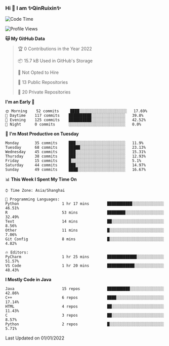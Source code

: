 <!--
**QinRuixin/QinRuixin** is a ✨ _special_ ✨ repository because its `README.md` (this file) appears on your GitHub profile.

Here are some ideas to get you started:

- 🔭 I’m currently working on ...
- 🌱 I’m currently learning ...
- 👯 I’m looking to collaborate on ...
- 🤔 I’m looking for help with ...
- 💬 Ask me about ...
- 📫 How to reach me: ...
- 😄 Pronouns: ...
- ⚡ Fun fact: ...
-->


### Hi 👋 I am ✨QinRuixin✨

<!--START_SECTION:waka-->
![Code Time](http://img.shields.io/badge/Code%20Time-721%20hrs%204%20mins-blue)

![Profile Views](http://img.shields.io/badge/Profile%20Views-6-blue)

**🐱 My GitHub Data** 

> 🏆 0 Contributions in the Year 2022
 > 
> 📦 15.7 kB Used in GitHub's Storage 
 > 
> 🚫 Not Opted to Hire
 > 
> 📜 13 Public Repositories 
 > 
> 🔑 20 Private Repositories  
 > 
**I'm an Early 🐤** 

```text
🌞 Morning    52 commits     ████░░░░░░░░░░░░░░░░░░░░░   17.69% 
🌆 Daytime    117 commits    ██████████░░░░░░░░░░░░░░░   39.8% 
🌃 Evening    125 commits    ██████████░░░░░░░░░░░░░░░   42.52% 
🌙 Night      0 commits      ░░░░░░░░░░░░░░░░░░░░░░░░░   0.0%

```
📅 **I'm Most Productive on Tuesday** 

```text
Monday       35 commits     ███░░░░░░░░░░░░░░░░░░░░░░   11.9% 
Tuesday      68 commits     █████░░░░░░░░░░░░░░░░░░░░   23.13% 
Wednesday    45 commits     ███░░░░░░░░░░░░░░░░░░░░░░   15.31% 
Thursday     38 commits     ███░░░░░░░░░░░░░░░░░░░░░░   12.93% 
Friday       15 commits     █░░░░░░░░░░░░░░░░░░░░░░░░   5.1% 
Saturday     44 commits     ███░░░░░░░░░░░░░░░░░░░░░░   14.97% 
Sunday       49 commits     ████░░░░░░░░░░░░░░░░░░░░░   16.67%

```


📊 **This Week I Spent My Time On** 

```text
⌚︎ Time Zone: Asia/Shanghai

💬 Programming Languages: 
Python                   1 hr 17 mins        ███████████░░░░░░░░░░░░░░   46.51% 
R                        53 mins             ████████░░░░░░░░░░░░░░░░░   32.49% 
Text                     14 mins             ██░░░░░░░░░░░░░░░░░░░░░░░   8.56% 
Other                    11 mins             █░░░░░░░░░░░░░░░░░░░░░░░░   7.06% 
Git Config               8 mins              █░░░░░░░░░░░░░░░░░░░░░░░░   4.82%

🔥 Editors: 
PyCharm                  1 hr 25 mins        █████████████░░░░░░░░░░░░   51.57% 
VS Code                  1 hr 20 mins        ████████████░░░░░░░░░░░░░   48.43%

```

**I Mostly Code in Java** 

```text
Java                     15 repos            ██████████░░░░░░░░░░░░░░░   42.86% 
C++                      6 repos             ████░░░░░░░░░░░░░░░░░░░░░   17.14% 
HTML                     4 repos             ██░░░░░░░░░░░░░░░░░░░░░░░   11.43% 
C                        3 repos             ██░░░░░░░░░░░░░░░░░░░░░░░   8.57% 
Python                   2 repos             █░░░░░░░░░░░░░░░░░░░░░░░░   5.71%

```



 Last Updated on 01/01/2022
<!--END_SECTION:waka-->
